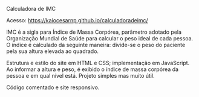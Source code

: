Calculadora de IMC

Acesso: https://kaiocesarnp.github.io/calculadoradeimc/

IMC é a sigla para Índice de Massa Corpórea, parâmetro adotado pela Organização Mundial de Saúde para calcular o peso ideal de cada pessoa. O índice é calculado da seguinte maneira: divide-se o peso do paciente pela sua altura elevada ao quadrado.

Estrutura e estilo do site em HTML e CSS; implementação em JavaScript. Ao informar a altura e peso, é exibido o índice de massa corpórea da pessoa e em qual nível está.
Projeto simples mas muito útil.

Código comentado e site responsivo.

